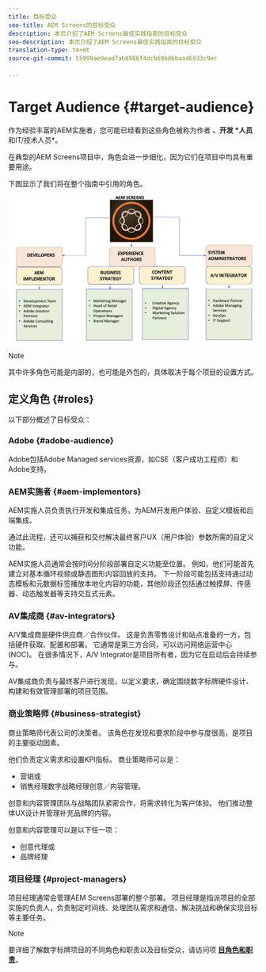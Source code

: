 ```yaml
---
title: 目标受众
seo-title: AEM Screens的目标受众
description: 本页介绍了AEM Screens最佳实践指南的目标受众
seo-description: 本页介绍了AEM Screens最佳实践指南的目标受众
translation-type: tm+mt
source-git-commit: 55999ae9ead7ab8986f4dcb69b0bbaa46933c9ec

---
```



# Target Audience {#target-audience}

作为经验丰富的AEM实施者，您可能已经看到这些角色被称为作者 **、开发 *人员**和IT/技术人员*。

在典型的AEM Screens项目中，角色会进一步细化，因为它们在项目中均具有重要用途。

下图显示了我们将在整个指南中引用的角色。

![](/help/assets/roles-used.png)

>[!NOTE]
> 其中许多角色可能是内部的，也可能是外包的，具体取决于每个项目的设置方式。

## 定义角色 {#roles}

以下部分概述了目标受众：

### Adobe {#adobe-audience}

Adobe包括Adobe Managed services资源，如CSE（客户成功工程师）和Adobe支持。

### AEM实施者 {#aem-implementors}

AEM实施人员负责执行开发和集成任务，为AEM开发用户体验、自定义模板和后端集成。

通过此流程，还可以捕获和交付解决最终客户UX（用户体验）参数所需的自定义功能。

AEM实施人员通常会按时间分阶段部署自定义功能至位置。 例如，他们可能首先建立对基本循环视频或静态图形内容回放的支持。 下一阶段可能包括支持通过动态模板和元数据标签播放本地化内容的功能，其他阶段还包括通过触摸屏、传感器、动态触发器等支持交互式元素。

### AV集成商 {#av-integrators}

A/V集成商是硬件供应商／合作伙伴。 这是负责零售设计和站点准备的一方，包括硬件获取、配置和部署。 它通常是第三方合同，可以访问网络运营中心(NOC)。 在很多情况下，A/V Integrator是项目所有者，因为它在启动后会持续参与。

AV集成商负责与最终客户进行发现，以定义要求，确定围绕数字标牌硬件设计、构建和有效管理部署的项目范围。

### 商业策略师 {#business-strategist}

商业策略师代表公司的决策者。 该角色在发现和要求阶段中参与度很高，是项目的主要驱动因素。

他们负责定义需求和设置KPI指标。 商业策略师可以是：

* 营销或
* 销售经理数字战略经理创意／内容管理。

创意和内容管理团队与战略团队紧密合作，将需求转化为客户体验。 他们推动整体UX设计并管理补充品牌的内容。

创意和内容管理可以是以下任一项：

* 创意代理或
* 品牌经理

### 项目经理 {#project-managers}

项目经理通常会管理AEM Screens部署的整个部署。 项目经理是指派项目的全部实施的负责人，负责制定时间线、处理团队需求和通信、解决挑战和确保实现目标等主要任务。

>[!NOTE]
>
> 要详细了解数字标牌项目的不同角色和职责以及目标受众，请访问项 **[目角色和职责](https://helpx.adobe.com/experience-manager/6-5/screens/using/project-roles-responsibilities.html)**。
